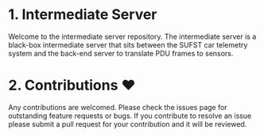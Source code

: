 # 1. Intermediate Server
Welcome to the intermediate server repository. The intermediate server is a black-box intermediate server that sits between the SUFST car telemetry system and the back-end server to translate PDU frames to sensors. 

# 2. Contributions :heart:
Any contributions are welcomed. Please check the issues page for outstanding feature requests or bugs. If you contribute to resolve an issue please submit a pull request for your contribution and it will be reviewed.
